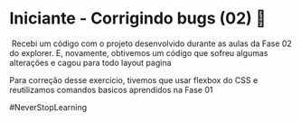 <h1> Iniciante - Corrigindo bugs (02) 👀</h1>

<p> Recebi um código com o projeto desenvolvido durante as aulas da Fase 02 do explorer.
E, novamente, obtivemos um código que sofreu algumas alterações e cagou para todo layout pagina</p>


<p>Para correção desse exercicio, tivemos que usar flexbox do CSS e reutilizamos comandos basicos aprendidos na Fase 01</p>

#NeverStopLearning
